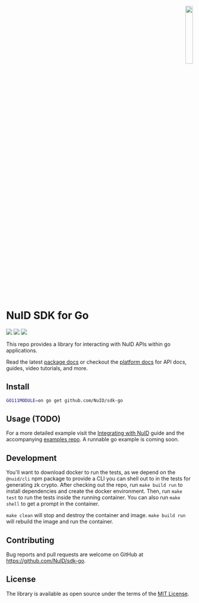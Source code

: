 <p align="right"><a href="https://nuid.io"><img src="https://nuid.io/svg/logo.svg" width="20%"></a></p>

# NuID SDK for Go

[![](https://img.shields.io/github/go-mod/go-version/NuID/sdk-go/main?color=red&label=go.mod&logo=go&logoColor=white&style=for-the-badge)](https://github.com/NuID/sdk-go)
[![](https://img.shields.io/badge/docs-v0.2.0-blue?style=for-the-badge&logo=read-the-docs)](https://pkg.go.dev/github.com/NuID/sdk-go)
[![](https://img.shields.io/badge/docs-platform-purple?style=for-the-badge&logo=read-the-docs)](https://portal.nuid.io/docs)

This repo provides a library for interacting with NuID APIs within go
applications.

Read the latest [package
docs](https://rubydoc.info/gems/nuid-sdk/) or
checkout the [platform docs](https://portal.nuid.io/docs) for API docs, guides,
video tutorials, and more.

## Install

```sh
GO111MODULE=on go get github.com/NuID/sdk-go
```

## Usage (TODO)

For a more detailed example visit the [Integrating with
NuID](https://portal.nuid.io/docs/guides/integrating-with-nuid) guide and the
accompanying [examples repo](https://github.com/NuID/examples).
A runnable go example is coming soon.

## Development

You'll want to download docker to run the tests, as we depend on the
`@nuid/cli` npm package to provide a CLI you can shell out to
in the tests for generating zk crypto. After checking out the repo, run
`make build run` to install dependencies and create the docker environment.
Then, run `make test` to run the tests inside the running container. You can
also run `make shell` to get a prompt in the container.

`make clean` will stop and destroy the container and image. `make build run`
will rebuild the image and run the container.

## Contributing

Bug reports and pull requests are welcome on GitHub at https://github.com/NuID/sdk-go.

## License

The library is available as open source under the terms of the [MIT License](https://opensource.org/licenses/MIT).
